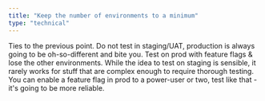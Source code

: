 ```yaml
---
title: "Keep the number of environments to a minimum"
type: "technical"
---
```


Ties to the previous point. Do not test in staging/UAT, production is always going to be oh-so-different and bite you. Test on prod with feature flags & lose the other environments. While the idea to test on staging is sensible, it rarely works for stuff that are complex enough to require thorough testing. You can enable a feature flag in prod to a power-user or two, test like that - it's going to be more reliable.
